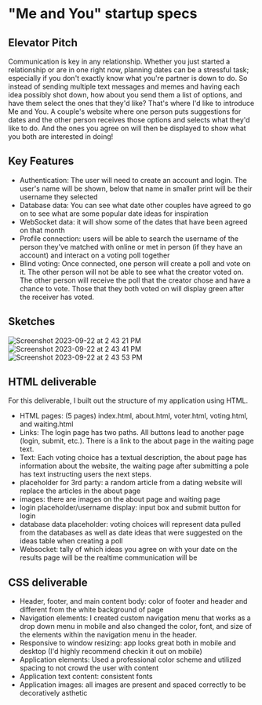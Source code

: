# "Me and You" startup specs
## Elevator Pitch
Communication is key in any relationship. Whether you just started a relationship or are in one right now, planning dates can be a stressful task; especially if you don't exactly know what you're partner is down to do. So instead of sending multiple text messages and memes and having each idea possibly shot down, how about you send them a list of options, and have them select the ones that they'd like? That's where I'd like to introduce Me and You. A couple's website where one person puts suggestions for dates and the other person receives those options and selects what they'd like to do. And the ones you agree on will then be displayed to show what you both are interested in doing!

## Key Features
- Authentication: The user will need to create an account and login. The user's name will be shown, below that name in smaller print will be their username they selected
- Database data: You can see what date other couples have agreed to go on to see what are some popular date ideas for inspiration
- WebSocket data: it will show some of the dates that have been agreed on that month
- Profile connection: users will be able to search the username of the person they've matched with online or met in person (if they have an account) and interact on a voting poll together
- Blind voting: Once connected, one person will create a poll and vote on it. The other person will not be able to see what the creator voted on. The other person will receive the poll that the creator chose and have a chance to vote. Those that they both voted on will display green after the receiver has voted.

## Sketches
![Screenshot 2023-09-22 at 2 43 21 PM](https://github.com/curryan7/startup/assets/103795725/2c7627fd-f1d5-4aaa-9ba1-db9cfc2d4de5)
![Screenshot 2023-09-22 at 2 43 41 PM](https://github.com/curryan7/startup/assets/103795725/462ab83f-43f5-4650-b0fc-04904d82f829)
![Screenshot 2023-09-22 at 2 43 53 PM](https://github.com/curryan7/startup/assets/103795725/bc70ad16-a047-4eed-9762-e4394eed2058)

## HTML deliverable
For this deliverable, I built out the structure of my application using HTML.
- HTML pages: (5 pages) index.html, about.html, voter.html, voting.html, and waiting.html
- Links: The login page has two paths. All buttons lead to another page (login, submit, etc.). There is a link to the about page in the waiting page text.
- Text: Each voting choice has a textual description, the about page has information about the website, the waiting page after submitting a pole has text instructing users the next steps.
- placeholder for 3rd party: a random article from a dating website will replace the articles in the about page
- images: there are images on the about page and waiting page
- login placeholder/username display: input box and submit button for login
- database data placeholder: voting choices will represent data pulled from the databases as well as date ideas that were suggested on the ideas table when creating a poll
- Websocket: tally of which ideas you agree on with your date on the results page will be the realtime communication will be

## CSS deliverable
- Header, footer, and main content body: color of footer and header and different from the white background of page
- Navigation elements: I created custom navigation menu that works as a drop down menu in mobile and also changed the color, font, and size of the elements within the navigation menu in the header.
- Responsive to window resizing: app looks great both in mobile and desktop (I'd highly recommend checkin it out on mobile)
- Application elements: Used a professional color scheme and utilized spacing to not crowd the user with content
- Application text content: consistent fonts
- Application images: all images are present and spaced correctly to be decoratively asthetic
